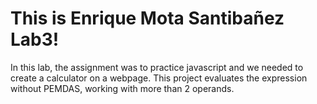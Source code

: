<h1>This is Enrique Mota Santibañez Lab3!</h1>
<p>In this lab, the assignment was to practice javascript and we needed to create a calculator on a webpage. This project evaluates the expression without PEMDAS, working with more than 2 operands.</p>